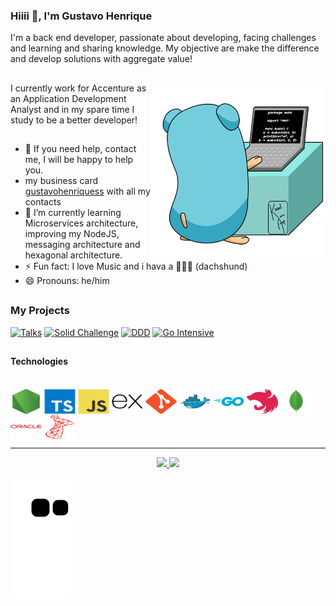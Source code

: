 ### Hiiii 👋, I'm Gustavo Henrique

I'm a back end developer, passionate about developing, facing challenges and learning and sharing knowledge.
My objective are make the difference and develop solutions with aggregate value!

## <img align="right" alt="GIF" src="./assets/gopher.gif" width="280" height="280" />

I currently work for Accenture as an Application Development Analyst and in my spare time I study to be a better developer!

##

- 💬 If you need help, contact me, I will be happy to help you.
- my business card [gustavohenriquess](https://www.gustavohenriques.com/card) with all my contacts
- 🌱 I’m currently learning Microservices architecture, improving my NodeJS, messaging architecture and hexagonal architecture.
- ⚡ Fun fact: I love Music and i hava a 🐶🌭🐶 (dachshund)
- 😄 Pronouns: he/him

##

### My Projects

[![Talks](https://github-readme-stats.vercel.app/api/pin/?username=gustavohenriquess&theme=github_dark&repo=talks)](https://github.com/gustavohenriquess/talks)
[![Solid Challenge](https://github-readme-stats.vercel.app/api/pin/?username=gustavohenriquess&theme=github_dark&repo=solid-challenge)](https://github.com/gustavohenriquess/solid-challenge)
[![DDD](https://github-readme-stats.vercel.app/api/pin/?username=gustavohenriquess&theme=github_dark&repo=DDD)](https://github.com/gustavohenriquess/DDD)
[![Go Intensive](https://github-readme-stats.vercel.app/api/pin/?username=gustavohenriquess&theme=github_dark&repo=goIntensive23)](https://github.com/gustavohenriquess/goIntensive23)
<!-- [![Hermoor](https://github-readme-stats.vercel.app/api/pin/?username=gustavohenriquess&theme=github_dark&repo=Hermoor)](https://github.com/gustavohenriquess/Hermoor) -->
<!-- [![Hermoor Logger](https://github-readme-stats.vercel.app/api/pin/?username=gustavohenriquess&theme=github_dark&repo=hermodr-logger)](https://github.com/gustavohenriquess/hermodr-logger) -->

##

#### Technologies

<div style="display: inline_block"><br>
  <img align="center" title="NodeJS"      alt="NodeJS"      height="40" width="50" src="https://raw.githubusercontent.com/devicons/devicon/master/icons/nodejs/nodejs-original.svg">
  <img align="center" title="TypeScript"  alt="TypeScript"  height="40" width="50" src="https://raw.githubusercontent.com/devicons/devicon/master/icons/typescript/typescript-original.svg">
  <img align="center" title="JavaScript"  alt="JavaScript"  height="40" width="50" src="https://raw.githubusercontent.com/devicons/devicon/master/icons/javascript/javascript-original.svg">
  <img align="center" title="Express"     alt="Express"     height="40" width="50" src="https://raw.githubusercontent.com/devicons/devicon/master/icons/express/express-original.svg">
  <img align="center" title="Git "        alt="Git "        height="40" width="50" src="https://raw.githubusercontent.com/devicons/devicon/master/icons/git/git-original.svg">
  <img align="center" title="Docker"      alt="Docker"      height="40" width="50" src="https://raw.githubusercontent.com/devicons/devicon/master/icons/docker/docker-original.svg">
  <img align="center" title="Go"          alt="Go"          height="40" width="50" src="https://raw.githubusercontent.com/devicons/devicon/master/icons/go/go-original-wordmark.svg">
  <img align="center" title="NestJS"      alt="NestJS"      height="40" width="50" src="https://raw.githubusercontent.com/devicons/devicon/master/icons/nestjs/nestjs-plain.svg">
  <img align="center" title="Mongo"       alt="Mongo"       height="40" width="50" src="https://raw.githubusercontent.com/devicons/devicon/master/icons/mongodb/mongodb-original.svg">
  <img align="center" title="Oracle"      alt="Oracle"      height="40" width="50" src="https://raw.githubusercontent.com/devicons/devicon/master/icons/oracle/oracle-original.svg">
  <img align="center" title="MSSQL"       alt="MSSQL"       height="40" width="50" src="https://raw.githubusercontent.com/devicons/devicon/master/icons/microsoftsqlserver/microsoftsqlserver-plain.svg">
</div>

---

<div align="center">
  <a href="https://github.com/gustavohenriquess">
  <img height="180em" src="https://github-readme-stats.vercel.app/api?username=gustavohenriquess&show_icons=true&theme=github_dark&include_all_commits=true&count_private=true&hide=stars&hide_rank=true"/>
  <img height="180em" src="https://github-readme-stats.vercel.app/api/top-langs/?username=gustavohenriquess&langs_count=7&theme=github_dark&layout=compact"/>
</div>
  
![Snake animation](https://github.com/gustavohenriquess/gustavohenriquess/blob/output/github-contribution-grid-snake.svg)  
  
  
<!--
**gustavohenriquess/gustavohenriquess** is a ✨ _special_ ✨ repository because its `README.md` (this file) appears on your GitHub profile.

Here are some ideas to get you started:

- 🔭 I’m currently working on ...
- 🌱 I’m currently learning ...
- 👯 I’m looking to collaborate on ...
- 🤔 I’m looking for help with ...
- 💬 Ask me about ...
- 📫 How to reach me: ...
- 😄 Pronouns: ...
- ⚡ Fun fact: ...
  -->
